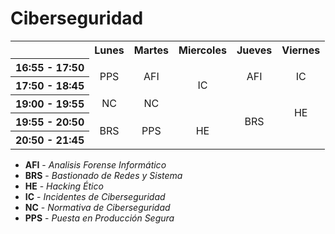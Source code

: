 
# Ciberseguridad



<table align="center">
    <tr align="center">
        <th></th>
        <th>Lunes</th>
        <th>Martes</th>
        <th>Miercoles</th>
        <th>Jueves</th>
        <th>Viernes</th>
    </tr>
    <tr align="center">
        <th>16:55 - 17:50</tdd>
        <td rowspan="2" class="pps">PPS</td>
        <td rowspan="2" class="afi">AFI</td>
        <td rowspan="3" class="ic">IC</th>
        <td rowspan="2" class="afi">AFI</td>
        <td rowspan="2" class="ic">IC</td>
    </tr>
    <tr align="center">
        <th>17:50 - 18:45</th>
    </tr>
    <tr align="center">
        <th>19:00 - 19:55</th>
        <td class="nc">NC</td>
        <td class="nc">NC</td>
        <td rowspan="3" class="brs">BRS</td>
        <td rowspan="2" class="he">HE</td>
    </tr>
    <tr align="center">
        <th>19:55 - 20:50</th>
        <td rowspan="2" class="brs">BRS</td>
        <td rowspan="2" class="pps">PPS</td>
        <td rowspan="2" class="he">HE</td>
    </tr>
    <tr align="center">
        <th>20:50 - 21:45</th>
    </tr>
</table>

<div>
    <ul>
        <li><strong>AFI</strong> - <i>Analisis Forense Informático</i></li>
        <li><strong>BRS</strong> - <i>Bastionado de Redes y Sistema</i></li>
        <li><strong>HE</strong> - <i>Hacking Ético</i></li>
        <li><strong>IC</strong> - <i>Incidentes de Ciberseguridad</i></li>
        <li><strong>NC</strong> - <i>Normativa de Ciberseguridad</i></li>
        <li><strong>PPS</strong> - <i>Puesta en Producción Segura</i></li>
    </ul>
</div>